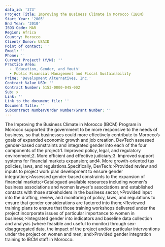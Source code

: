 ```yaml
---
data_id: '373'
Project Title: Improving the Business Climate in Morocco (IBCM)
Start Year: '2005'
End Year: '2010'
ISO3 Code: MAR
Region: Africa
Country: Morocco
Client/ Donor: USAID
Point of contact: ''
Email: ''
Phone: ''
Current Project? (Y/N): ''
Practice Area:
  - 'Education, Gender, and Youth'
  - Public Financial Management and Fiscal Sustainability
Prime: 'Development Alternatives, Inc.'
Contract Value USD: ''
Contract Number: 5153-0000-04S-002
Sub: x
Link: ''
Link to the document file: ''
Document Title: ''
Subcontract Number/Order Number/Grant Number: ''
---
```

The Improving the Business Climate in Morocco (IBCM) Program in Morocco supported the government to be more responsive to the needs of business, so that businesses could more effectively contribute to Morocco’s goals of expanded economic growth and job creation. DevTech assessed gender-based constraints and integrated gender into each of the four components of the project:1. Improved policy, legal, and regulatory environment;2. More efficient and effective judiciary;3. Improved support systems for financial markets expansion; and4. More growth-oriented tax policies, laws, and regulations.Specifically, DevTech:>Provided review and inputs to project work plan development to ensure gender integration;>Assessed gender-based constraints to the expansion of financial markets;>Catalogued available resources including women's business associations and women lawyer's associations and established contacts with those stakeholders in the business sector;>Provided input into the drafting, review, and monitoring of policy, laws, and regulations to ensure that gender considerations are factored into them;<Reviewed training plans to ensure that those training workshops delivered under the project incorporate issues of particular importance to women in business;>Integrated gender into indicators and baseline data collection and analysis (where feasible and useful to monitor) through sex-disaggregated data, the  impact of the project and/or particular interventions under the project on women and men; and>Provided gender integration training to IBCM staff in Morocco.